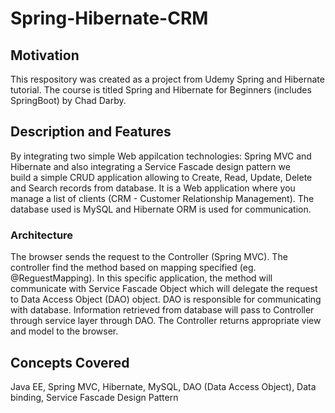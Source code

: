 # Spring-Hibernate-CRM
## Motivation
This respository was created as a project from Udemy Spring and Hibernate tutorial. 
The course is titled Spring and Hibernate for Beginners (includes SpringBoot) by Chad Darby.

## Description and Features
By integrating two simple Web appilcation technologies: Spring MVC and Hibernate and also integrating a Service Fascade design pattern we  
build a simple CRUD application allowing to Create, Read, Update, Delete and Search records from database. It is a Web application where
you manage a list of clients (CRM - Customer Relationship Management). The database used is MySQL and Hibernate ORM is used for communication.

### Architecture
The browser sends the request to the Controller (Spring MVC). The controller find the method based on mapping specified (eg. @ReguestMapping).
In this specific application, the method will communicate with Service Fascade Object which will delegate the request to Data Access Object (DAO) object. 
DAO is responsible for communicating with database. Information retrieved from database will pass to Controller through service layer through DAO.
The Controller returns appropriate view and model to the browser.

## Concepts Covered
Java EE, Spring MVC, Hibernate, MySQL, DAO (Data Access Object), Data binding, Service Fascade Design Pattern
